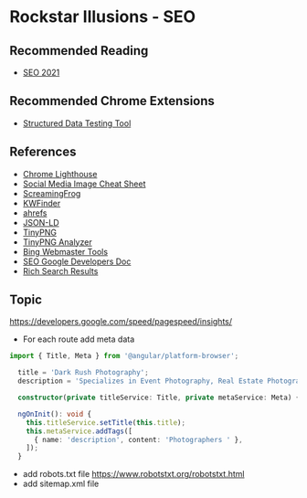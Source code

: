 # Rockstar Illusions - SEO

## Recommended Reading

- [SEO 2021](https://www.amazon.com/SEO-2019-optimization-marketing-strategies-ebook/dp/B00NH0XZR0)

## Recommended Chrome Extensions

- [Structured Data Testing Tool](https://chrome.google.com/webstore/detail/structured-data-testing-t/kfdjeigpgagildmolfanniafmplnplpl?hl=en)

## References

- [Chrome Lighthouse](https://developers.google.com/web/tools/lighthouse)
- [Social Media Image Cheat Sheet](https://www.mainstreethost.com/blog/social-media-image-size-cheat-sheet/)
- [ScreamingFrog](https://www.screamingfrog.co.uk/seo-spider/)
- [KWFinder](https://app.kwfinder.com/)
- [ahrefs](https://ahrefs.com/)
- [JSON-LD](https://github.com/json-ld/json-ld.org)
- [TinyPNG](https://tinypng.com/)
- [TinyPNG Analyzer](https://tinypng.com/analyzer)
- [Bing Webmaster Tools](https://www.bing.com/webmasters/help/home-05a5a164)
- [SEO Google Developers Doc](https://developers.google.com/search/docs)
- [Rich Search Results](https://search.google.com/test/rich-results)

## Topic

https://developers.google.com/speed/pagespeed/insights/

- For each route add meta data

```ts
import { Title, Meta } from '@angular/platform-browser';

  title = 'Dark Rush Photography';
  description = 'Specializes in Event Photography, Real Estate Photography, and Extended Reality (XR)';

  constructor(private titleService: Title, private metaService: Meta) {}

  ngOnInit(): void {
    this.titleService.setTitle(this.title);
    this.metaService.addTags([
      { name: 'description', content: 'Photographers ' },
    ]);
  }
```

- add robots.txt file <https://www.robotstxt.org/robotstxt.html>
- add sitemap.xml file
